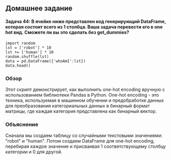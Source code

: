 ## Домашнее задание
#### Задача 44: В ячейке ниже представлен код генерирующий DataFrame, которая состоит всего из 1 столбца. Ваша задача перевести его в one hot вид. Сможете ли вы это сделать без get_dummies?
```
import random
lst = ['robot'] * 10
lst += ['human'] * 10
random.shuffle(lst)
data = pd.DataFrame({'whoAmI':lst})
data.head()
```

### Обзор
Этот скрипт демонстрирует, как выполнить one-hot encoding вручную с использованием библиотеки Pandas в Python. One-hot encoding - это техника, используемая в машинном обучении и предобработке данных для преобразования категориальных данных в бинарный формат матрицы, где каждая категория представлена как бинарный вектор.


### Объяснение
Сначала мы создаем таблицу со случайными текстовыми значениями: "robot" и "human".
Потом создаем DataFrame для one-hot encoding, перебирая каждое значение и присваивая 1 соответствующему столбцу категории и 0 для другой.